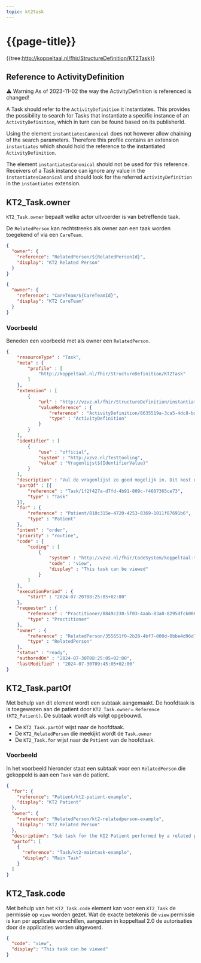 ```yaml
---
topic: kt2task
---
```

# {{page-title}}

{{tree:http://koppeltaal.nl/fhir/StructureDefinition/KT2Task}}

## Reference to ActivityDefinition

<div class="warning">
<p><span>⚠️ Warning</span>&nbsp;As of 2023-11-02 the way the ActivityDefinition is referenced is changed!
</div>

A Task should refer to the `ActivityDefinition` it instantiates. This provides the possibility to search for Tasks that instantiate a specific instance of an `ActivityDefinition`, which in turn can be found based on its publisherId.

Using the element `instantiatesCanonical` does not however allow chaining of the search parameters. Therefore this profile contains an extension `instantiates` which should hold the reference to the instantiated `ActivityDefinition`.

The element `instantiatesCanonical` should not be used for this reference. Receivers of a Task instance can ignore any value in the `instantiatesCanonical` and should look for the referred `ActivityDefinition` in the `instantiates` extension.

## KT2_Task.owner
`KT2_Task.owner` bepaalt welke actor uitvoerder is van betreffende taak.

De `RelatedPerson` kan rechtstreeks als owner aan een taak worden toegekend of via een `CareTeam`.

```JSON
{
  "owner": {
    "reference": "RelatedPerson/${RelatedPersonId}",
    "display": "KT2 Related Person"
  }
}
```
 

```JSON
{
  "owner": {
    "reference": "CareTeam/${CareTeamId}",
    "display": "KT2 CareTeam"
  }
}
```

### Voorbeeld
Beneden een voorbeeld met als owner een `RelatedPerson`.

```JSON
{
    "resourceType" : "Task",
    "meta" : {
        "profile" : [
            "http://koppeltaal.nl/fhir/StructureDefinition/KT2Task"
        ]
    },
    "extension" : [
        {
            "url" : "http://vzvz.nl/fhir/StructureDefinition/instantiates",
            "valueReference" : {
                "reference" : "ActivityDefinition/8635519a-3ca5-4dc8-bd07-4ec1e7fefcd5",
                "type" : "ActivityDefinition"
            }
        }
    ],
    "identifier" : [
        {
            "use" : "official",
            "system" : "http:/vzvz.nl/Testtooling",
            "value" : "Vragenlijst${IdentifierValue}"
        }
    ],
    "description" : "Vul de vragenlijst zo goed mogelijk in. Dit kost ongeveer 10 minuten.",
    "partOf" : [{
        "reference" : "Task/1f2f427a-d7fd-4b91-809c-f4607365ce73",
        "type" : "Task"
    }],
    "for" : {
        "reference" : "Patient/810c315e-4720-4253-8369-1011f87691b6",
        "type" : "Patient"
    },
    "intent" : "order",
    "priority" : "routine",
    "code" : {
        "coding" : [
            {
                "system" : "http://vzvz.nl/fhir/CodeSystem/koppeltaal-task-code",
                "code" : "view",
                "display" : "This task can be viewed"
            }
        ]
    },
    "executionPeriod" : {
        "start" : "2024-07-20T08:25:05+02:00"
    },
    "requester" : {
        "reference" : "Practitioner/8849c230-5f03-4aab-83a0-8295dfc6000b",
        "type" : "Practitioner"
    },
    "owner" : {
        "reference" : "RelatedPerson/355651f0-2b28-4bf7-800d-0bbe4d96d793",
        "type" : "RelatedPerson"
    },
    "status" : "ready",
    "authoredOn" : "2024-07-30T08:25:05+02:00",
    "lastModified" : "2024-07-30T09:45:05+02:00"
}
```

## KT2_Task.partOf 
Met behulp van dit element wordt een subtaak aangemaakt. De hoofdtaak is is toegewezen aan de patient door `KT2_Task.owner`= `Reference (KT2_Patient)`. De subtaak wordt als volgt opgebouwd.
* De `KT2_Task.partOf` wijst naar de hoofdtaak.
* De `KT2_RelatedPerson` die meekijkt wordt de `Task.owner`
* De `KT2_Task.for` wijst naar de `Patient` van de hoofdtaak.

### Voorbeeld
In het voorbeeld hieronder staat een subtaak voor een `RelatedPerson` die gekoppeld is aan een `Task` van de patient.
```JSON
{
  "for": {
    "reference": "Patient/kt2-patient-example",
    "display": "KT2 Patient"
  },
  "owner": {
    "reference": "RelatedPerson/kt2-relatedperson-example",
    "display": "KT2 Related Person"
  },
  "description": "Sub task for the KI2 Patient performed by a related person.",
  "partof": [
    {
      "reference": "Task/kt2-maintask-example",
      "display": "Main Task"
    }
  ]
}
```

## KT2_Task.code

Met behulp van het `KT2_Task.code` element kan voor een `KT2_Task` de permissie op `view` worden gezet. Wat de exacte betekenis de `view` permissie is kan per applicatie verschillen, aangezien in koppeltaal 2.0 de autorisaties door de applicaties worden uitgevoerd.

```JSON
{
  "code": "view",
  "display": "This task can be viewed"
}
```
